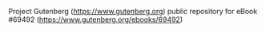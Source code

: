 Project Gutenberg (https://www.gutenberg.org) public repository for
eBook #69492 (https://www.gutenberg.org/ebooks/69492)
